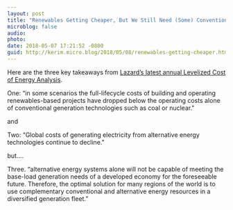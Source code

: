 ```yaml
---
layout: post
title: "Renewables Getting Cheaper, But We Still Need (Some) Conventional Sources"
microblog: false
audio: 
photo: 
date: 2018-05-07 17:21:52 -0800
guid: http://kerim.micro.blog/2018/05/08/renewables-getting-cheaper.html
---
```

Here are the three key takeaways from [Lazard’s latest annual Levelized Cost of Energy Analysis](https://www.lazard.com/perspective/levelized-cost-of-energy-2017/).

One: “in some scenarios the full-lifecycle costs of building and operating renewables-based projects have dropped below the operating costs alone of conventional generation technologies such as coal or nuclear."

and

Two: “Global costs of generating electricity from alternative energy technologies continue to decline."

but….

Three. “alternative energy systems alone will not be capable of meeting the base-load generation needs of a developed economy for the foreseeable future. Therefore, the optimal solution for many regions of the world is to use complementary conventional and alternative energy resources in a diversified generation fleet.”
